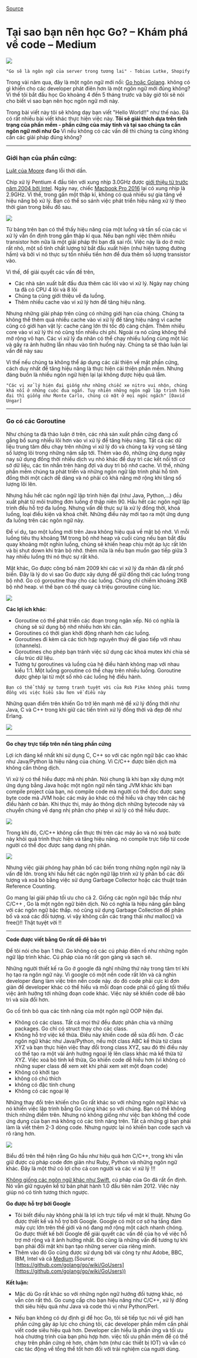 [Source](https://medium.com/exploring-code/why-should-you-learn-go-f607681fad65 "Permalink to Why should you learn Go? – Exploring Code – Medium")

# Tại sao bạn nên học Go? – Khám phá về code – Medium


![](https://cdn-images-1.medium.com/max/800/1*vHUiXvBE0p0fLRwFHZuAYw.gif)

`"Go sẽ là ngôn ngữ của server trong tương lai" - Tobias Lutke, Shopify`

Trong vài năm qua, đây là một ngôn ngữ mới nổi: [Go hoặc Golang](https://golang.org). không có gì khiến cho các developer phát điên hơn là một ngôn ngữ mới đúng không? Vì thế tôi bắt đầu học Go khoảng 4 đến 5 tháng trước và bây giờ tôi sẽ nói cho biết vì sao bạn nên học ngôn ngữ mới này.

Trong bài viết này tôi sẽ không dạy bạn viết "Hello World!!" như thế nào. Đã có rất nhiều bài viết khác thực hiện việc này. **Tôi sẽ giải thích dựa trên tình trạng của phần mềm - phần cứng của máy tính và tại sao chúng ta cần ngôn ngữ mới như Go** Vì nếu không có các vấn đề thì chúng ta cũng không cần các giải pháp đúng không? 
* * *

### Giới hạn của phần cứng:

[Luật của Moore](http://www.investopedia.com/terms/m/mooreslaw.asp) đang lỗi thời dần.

Chip xử lý Pentium 4 đầu tiên với xung nhịp 3.0GHz được [giới thiệu từ trước năm 2004 bởi Intel](http://www.informit.com/articles/article.aspx?p=339073). Ngày nay, chiếc [Macbook Pro 2016](http://www.apple.com/macbook-pro/specs/) lại có xung nhịp là 2.9GHz. Vì thế, trong gần một thập kỉ, không có quá nhiều sự gia tăng về hiệu năng bộ xử lý. Bạn có thể so sánh việc phát triển hiệu năng xử lý theo thời gian trong biểu đồ sau.

![](https://cdn-images-1.medium.com/max/800/1*Azz7YwzYYR6lDKFj8iIGZg.png)

Từ bảng trên bạn có thể thấy hiệu năng của một luồng và tần số của các vi xử lý vẫn ổn định trong gần thập kỉ qua. Nếu bạn nghĩ việc thêm nhiều transistor hơn nữa là một giải pháp thì bạn đã sai rồi. Việc này là do ở mức rất nhỏ, một số tính chất lượng tử bắt đầu xuất hiện (như hiện tượng đường hầm) và bởi vì nó thực sự tốn nhiều tiền hơn để đưa thêm số lượng transistor vào.

Vì thế, để giải quyết các vấn đề trên,

* Các nhà sản xuất bắt đầu đưa thêm các lõi vào vi xử lý. Ngày nay chúng ta đã có CPU 4 lõi và 8 lõi
* Chúng ta cũng giới thiệu về đa luồng.
* Thêm nhiều cache vào vi xử lý hơn để tăng hiệu năng.

Nhưng những giải pháp trên cũng có những giới hạn của chúng. Chúng ta không thể thêm quá nhiều cache vào vi xử lý để tăng hiệu năng vì cache cũng có giới hạn vật lý: cache càng lớn thì tốc độ càng chậm. Thêm nhiều core vào vi xử lý thì nó cũng tốn nhiều chi phí. Ngoài ra nó cũng không thể mở rộng vô hạn. Các vi xử lý đa nhân có thể chạy nhiều luồng cùng một lúc và gây ra ảnh hưởng lẫn nhau vào tình huống này. Chúng ta sẽ thảo luận lại vấn đề này sau

Vì thế nếu chúng ta không thể áp dụng các cải thiện về mặt phần cứng, cách duy nhất để tăng hiệu năng là thực hiện cải thiện phần mềm. Nhưng  đáng buồn là nhiều ngôn ngữ hiện lại lại không được hiệu quả lắm.

``
"Các vi xử lý hiện đại giống như những chiếc xe nitro vui nhộn, chúng khá nổi ở những cuộc đua ngắn. Tuy nhiên những ngôn ngữ lập trình hiện đại thì giống như Monte Carlo, chúng có mặt ở mọi ngóc ngách" [David Ungar]
``
* * *

### **Go có các Goroutine**

Như chúng ta đã thảo luận ở trên, các nhà sản xuất phần cứng đang cố gắng bổ sung nhiều lõi hơn vào vi xử lý để tăng hiệu năng. Tất cả các dữ liệu trung tâm đều chạy trên những vi xử lý đó và chúng ta kỳ vọng sẽ tăng số lượng lõi trong những năm sắp tới. Thêm vào đó, những ứng dụng ngày nay sử dụng đồng thời nhiều dịch vụ nhỏ khác để duy trì các kết nối tới cơ sở dữ liệu, các tin nhắn trên hàng đợi và duy trì bộ nhớ cache. Vì thế, những phần mềm chúng ta phát triển và những ngôn ngữ lập trình phải hỗ tính đồng thời một cách dễ dàng và nó phải có khả năng mở rộng khi tăng số lượng lõi lên.

Nhưng hầu hết các ngôn ngữ lập trình hiện đại (như Java, Python,...) đều xuất phát từ môi trường đơn luồng ở thập niên 90. Hầu hết các ngôn ngữ lập trình đều hỗ trợ đa luồng. Nhưng vấn đề thực sự là xử lý đồng thời, khoá luồng, loại điều kiện và khoá chết. Những điều này mới tạo ra một ứng dụng đa luồng trên các ngôn ngữ này.

Để ví dụ, tạo một luồng mới trên Java không hiệu quả về mặt bộ nhớ. Vì mỗi luồng tiêu thụ khoảng 1M trong bộ nhớ heap và cuối cùng nếu bạn bắt đầu quay khoảng một nghìn luồng, chúng sẽ khiến heap chịu một áp lực rất lớn và bị shut down khi tràn bộ nhớ. thêm nữa là nếu bạn muốn gao tiếp giữa 3 hay nhiều luồng thì nó thực sự rất khó.

Mặt khác, Go được công bố năm 2009 khi các vi xử lý đa nhân đã rất phổ biến. Đây là lý do vì sao Go được xây dựng để giữ đồng thời các luồng trong bộ nhớ. Go có goroutine thay cho các luồng. Chúng chỉ chiếm khoảng 2KB bộ nhớ heap. vì thế bạn có thể quay cả triệu goroutine cùng lúc.

![](https://cdn-images-1.medium.com/max/800/1*NFojvbkdRkxz0ZDbu4ysNA.jpeg)

**Các lợi ích khác**:

* Goroutine có thể phát triển các đoạn trong ngăn xếp. Nó có nghĩa là chúng sẽ sử dụng bộ nhớ nhiều hơn khi cần.
* Goroutines có thời gian khởi động nhanh hơn các luồng.
* Goroutines đi kèm cả các tích hợp nguyên thuỷ để giao tiếp với nhau (channels).
* Goroutines cho phép bạn tránh việc sử dụng các khoá mutex khi chia sẻ cấu trúc dữ liệu.
* Tương tự goroutines và luồng của hệ điều hành không map với nhau kiểu 1:1. Một luồng goroutine có thể chạy trên nhiều luồng. Goroutine được ghép lại từ một số nhỏ các luồng hệ điều hành. 

``Bạn có thể thấy sự tương tranh tuyệt vời của Rob Pike không phải tương đồng với việc hiểu sâu hơn về điều này``

Những quan điểm trên khiến Go trở lên mạnh mẽ để xử lý đồng thời như Java, C và C++ trong khi giữ các tiến trình xử lý đồng thời và đẹp đẽ như Erlang.

![](https://cdn-images-1.medium.com/max/800/1*xbsHBQJReC5l_VO4XgNSIQ.png)

* * *

**Go chạy trực tiếp trên nền tảng phần cứng**

Lợi ích đáng kể nhất khi sử dụng C, C++ so với các ngôn ngữ bậc cao khác như Java/Python là hiệu năng của chúng. Vì C/C++ được biên dịch mà không cần thông dịch.

Vi xử lý có thể hiểu được mã nhị phân. Nói chung là khi bạn xây dựng một ứng dụng bằng Java hoặc một ngôn ngữ nền tảng JVM khác khi bạn compile project của bạn, nó compile code mà người có thể đọc được sang byte code mà JVM hoặc các máy ảo khác có thể hiểu và chạy trên các hệ điều hành cơ bản. Khi thực thi, máy ảo thông dịch những bytecode này và chuyển chúng về dạng nhị phân cho phép vi xử lý có thể hiểu được.

![](https://cdn-images-1.medium.com/max/800/1*TVR-VLVg68KwCOLjqQmQAw.png)

Trong khi đó, C/C++ không cần thực thi trên các máy ảo và nó xoá bước này khỏi quá trình thực hiện và tăng hiệu năng. nó compile trực tiếp từ code người có thể đọc được sang dạng nhị phân.

![](https://cdn-images-1.medium.com/max/800/1*ii6xUkU_PchybiG8_GnOjA.png)

Nhưng việc giải phóng hay phân bố các biến trong những ngôn ngữ này là vấn đề lớn. trong khi hầu hết các ngôn ngữ lập trình xử lý phân bố các đối tượng và xoá bỏ bằng việc sử dụng Garbage Collector hoặc các thuật toán Reference Counting. 

Go mang lại giải pháp tối ưu cho cả 2. Giống các ngôn ngữ bậc thấp như C/C++ , Go là một ngôn ngữ biên dịch. Nó có nghĩa là hiệu năng gần bằng với các ngôn ngữ bậc thấp. nó cũng sử dụng Garbage Collection để phân bố và xoá các đối tượng. vì vậy không cần các trạng thái như malloc() và free()!! Thật tuyệt vời !!


* * *

**Code được viết bằng Go rất dễ để bảo trì**

Để tôi nói cho bạn 1 thứ. Go không có các cú pháp điên rồ như những ngôn ngữ lập trình khác. Cú pháp của nó rất gọn gàng và sạch sẽ.

Những người thiết kế ra Go ở google đã nghĩ những thứ này trong tâm trí khi họ tạo ra ngôn ngữ này. Vì google có một nền code rất lớn và cả nghìn developer đang làm việc trên nền code này. do đó code phải cực kì đơn giản để developer khác có thể hiểu và mỗi đoạn code phải cố gắng tối thiểu việc ảnh hưởng tới những đoạn code khác. Việc này sẽ khiến code dễ bảo trì và sửa đổi hơn.

Go cố tình bỏ qua các tính năng của một ngôn ngữ OOP hiện đại.

* Không có các class. Tất cả mọi thứ đều được phân chia và những packages. Go chỉ có struct thay cho các class.
* Không hỗ trợ việc kế thừa. Điều này khiến code dễ sửa đổi hơn. Ở các ngôn ngữ khác như Java/Python, nếu một class ABC kế thừa từ class XYZ và bạn thực hiện việc thay đổi trong class XYZ, sau đó thì điều này có thể tạo ra một vài ảnh hưởng ngoại lệ lên class khác mà kế thừa từ XYZ. Việc xoá bỏ tính kế thừa, Go khiến code dễ hiểu hơn (vì không có những super class để xem xét khi phải xem xét một đoạn code)
* Không có khởi tạo
* không có chú thích
* không có đặc tính chung
* Không có các ngoại lệ

Những thay đổi trên khiến cho Go rất khác so với những ngôn ngữ khác và nó khiến việc lập trình bằng Go cũng khác so với chúng. Bạn có thể không thích những điểm trên. Nhưng nó không giống như việc bạn không thể code ứng dụng của bạn mà không có các tính năng trên. Tất cả những gì bạn phải làm là viết thêm 2-3 dòng code. Nhưng ngược lại nó khiến bạn code sạch và rõ ràng hơn.  

![](https://cdn-images-1.medium.com/max/800/1*nlpYI256BR71xMBWd1nlfg.png)

Biểu đồ trên thể hiện rằng Go hầu như hiệu quả hơn C/C++, trong khi vẫn giữ được cú pháp code đơn giản như Ruby, Python và những ngôn ngữ khác. Đây là một thứ có lợi cho cả con người và các vi xử lý !!!

[Không giống các ngôn ngữ khác như Swift](https://www.quora.com/Is-Swifts-syntax-still-changing), cú pháp của Go đã rất ổn định. Nó vẫn giữ nguyên kể từ bản phát hành 1.0 đầu tiên năm 2012. Việc này giúp nó có tính tương thích ngược.

**Go được hỗ trợ bởi Google**

* Tôi biết điều này không phải là lợi ích trực tiếp về mặt kĩ thuật. Nhưng Go được thiết kế và hỗ trợ bởi Google. Google có một cơ sở hạ tầng đám mây cực lớn trên thế giới và nó đang mở rộng một cách nhanh chóng. Go được thiết kế bởi Google để giải quyết các vấn đề của họ về việc hỗ trợ mở rộng và ít ảnh hưởng nhất. Đó cũng là những vấn đề tương tự khi bạn phải đối mặt khi bạn tạo những server của riêng mình.
* Thêm vào đó Go cũng được sử dụng bởi vài công ty như Adobe, BBC, IBM, Intel và cả [Medium](https://medium.engineering/how-medium-goes-social-b7dbefa6d413#.r8nqjxjpk).(Source: [https://github.com/golang/go/wiki/GoUsers](https://github.com/golang/go/wiki/GoUsers))

**Kết luận:**

* Mặc dù Go rất khác so với những ngôn ngữ hướng đối tượng khác, nó vẫn còn rất thô. Go cung cấp cho bạn hiệu năng như C/C++, xử lý đồng thời siêu hiệu quả như Java và code thú vị như Python/Perl.

* Nếu bạn không có dự định gì để học Go, tôi sẽ tiếp tục nói về giới hạn phần cứng gây áp lực cho chúng tôi, các developer phần mềm cần phải viết code siêu hiệu quả hơn. Developer cần hiểu là phần ứng và  tối ưu hoá chương trình của bạn phù hợp hơn. việc tối ưu phần mềm để có thể chạy trên phần cứng rẻ hơn, chậm hơn (như các thiết bị IOT) và vẫn có các tác động về tổng thể tốt hơn đối với trải nghiệm của người dùng.
